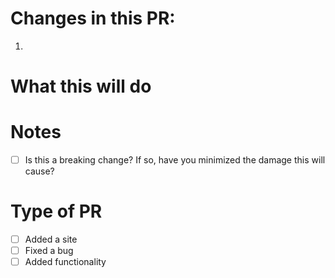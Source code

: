 # Changes in this PR:
<!-- A list of things you've changed in this PR /!-->
1. 
# What this will do
<!-- What will your changes allow for? /!-->
# Notes
<!-- Leave other notes here /!-->
- [ ] Is this a breaking change? If so, have you minimized the damage this will cause?
# Type of PR
<!-- Very brief overview of what your PR is for /!-->
- [ ] Added a site
- [ ] Fixed a bug
- [ ] Added functionality
